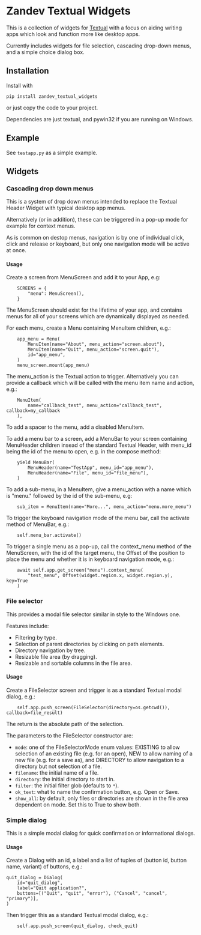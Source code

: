 # Zandev Textual Widgets

This is a collection of widgets for
[Textual](https://github.com/Textualize/textual/tree/main)
with a focus on aiding writing apps which look and function more like
desktop apps.

Currently includes widgets for file selection, cascading drop-down
menus, and a simple choice dialog box.

## Installation

Install with

```
pip install zandev_textual_widgets
```

or just copy the code to your project.

Dependencies are just textual, and pywin32 if you are running on
Windows.

## Example

See `testapp.py` as a simple example.

## Widgets

### Cascading drop down menus

This is a system of drop down menus intended to replace the Textual
Header Widget with typical desktop app menus.

Alternatively (or in addition), these can be triggered in a pop-up
mode for example for context menus.

As is common on destop menus, navigation is by one of individual
click, click and release or keyboard, but only one navigation mode
will be active at once.

#### Usage

Create a screen from MenuScreen and add it to your App, e.g:

```
    SCREENS = {
        "menu": MenuScreen(),
    }
```

The MenuScreen should exist for the lifetime of your app, and
contains menus for all of your screens which are dynamically
displayed as needed.

For each menu, create a Menu containing MenuItem children, e.g.:

```
    app_menu = Menu(
        MenuItem(name="About", menu_action="screen.about"),
        MenuItem(name="Quit", menu_action="screen.quit"),
        id="app_menu",
    )
    menu_screen.mount(app_menu)
```

The menu_action is the Textual action to trigger. Alternatively
you can provide a callback which will be called with the menu item
name and action, e.g.:

```
    MenuItem(
        name="callback_test", menu_action="callback_test", callback=my_callback
    ),
```

To add a spacer to the menu, add a disabled MenuItem.

To add a menu bar to a screen, add a MenuBar to your screen containing
MenuHeader children insead of the standard Textual Header, with menu_id
being the id of the menu to open, e.g. in the compose
method:

```
    yield MenuBar(
        MenuHeader(name="TestApp", menu_id="app_menu"),
        MenuHeader(name="File", menu_id="file_menu"),
    )
```

To add a sub-menu, in a MenuItem, give a menu_action with a name
which is "menu." followed by the id of the sub-menu, e.g:

```
    sub_item = MenuItem(name="More...", menu_action="menu.more_menu")
```

To trigger the keyboard navigation mode of the menu bar, call the
activate method of MenuBar, e.g.:

```
    self.menu_bar.activate()
```

To trigger a single menu as a pop-up, call the context_menu method of the
MenuScreen, with the id of the target menu, the Offset of the position to
place the menu and whether it is in keyboard navigation mode, e.g.:

```
    await self.app.get_screen("menu").context_menu(
        "test_menu", Offset(widget.region.x, widget.region.y), key=True
    )
```

### File selector

This provides a modal file selector similar in style to the Windows one.

Features include:

 * Filtering by type.
 * Selection of parent directories by clicking on path elements.
 * Directory navigation by tree.
 * Resizable file area (by dragging).
 * Resizable and sortable columns in the file area.

#### Usage

Create a FileSelector screen and trigger is as a standard Textual modal
dialog, e.g.:

```
    self.app.push_screen(FileSelector(directory=os.getcwd()), callback=file_result)
```

The return is the absolute path of the selection.

The parameters to the FileSelector constructor are:

 * `mode`: one of the FileSelectorMode enum values: EXISTING to allow selection
   of an existing file (e.g. for an open), NEW to allow naming of a new file
   (e.g. for a save as), and DIRECTORY to allow navigation to a directory but
   not selection of a file.
 * `filename`: the initial name of a file.
 * `directory`: the initial directory to start in.
 * `filter`: the initial filter glob (defaults to `*`).
 * `ok_text`: what to name the confirmation button, e.g. Open or Save.
 * `show_all`: by default, only files or directories are shown in the file
   area dependent on mode. Set this to True to show both.

### Simple dialog

This is a simple modal dialog for quick confirmation or informational
dialogs.

#### Usage

Create a Dialog with an id, a label and a list of tuples of (button id,
button name, variant) of buttons, e.g.:

```
quit_dialog = Dialog(
    id="quit_dialog",
    label="Quit application?",
    buttons=[("Quit", "quit", "error"), ("Cancel", "cancel", "primary")],
)
```

Then trigger this as a standard Textual modal dialog, e.g.:

```
    self.app.push_screen(quit_dialog, check_quit)
```
